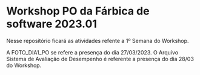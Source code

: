 # Workshop PO da Fárbica de software 2023.01
Nesse repositório ficará as atividades refente a 1º Semana do Workshop.

A FOTO_DIA1_PO se refere a presença do dia 27/03/2023.
O Arquivo Sistema de Avaliação de Desempenho é referente a presença do dia 28/03 do Workshop.
